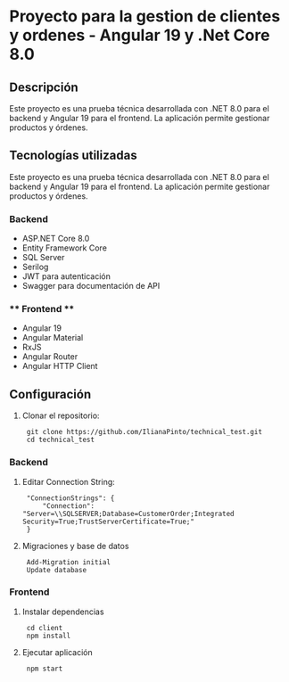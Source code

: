 # **Proyecto para la gestion de clientes y ordenes - Angular 19 y .Net Core 8.0**

## **Descripción**

Este proyecto es una prueba técnica desarrollada con .NET 8.0 para el backend y Angular 19 para el frontend. La aplicación permite gestionar productos y órdenes.

## **Tecnologías utilizadas**

Este proyecto es una prueba técnica desarrollada con .NET 8.0 para el backend y Angular 19 para el frontend. La aplicación permite gestionar productos y órdenes.

### **Backend**

- ASP.NET Core 8.0
- Entity Framework Core
- SQL Server
- Serilog
- JWT para autenticación
- Swagger para documentación de API

### ** Frontend **

- Angular 19
- Angular Material
- RxJS
- Angular Router
- Angular HTTP Client

## **Configuración**

1. Clonar el repositorio:
   ```
    git clone https://github.com/IlianaPinto/technical_test.git
    cd technical_test
   ```

### **Backend**

1. Editar Connection String:

   ```
    "ConnectionStrings": {
        "Connection": "Server=\\SQLSERVER;Database=CustomerOrder;Integrated Security=True;TrustServerCertificate=True;"
    }
   ```

2. Migraciones y base de datos
   ```
    Add-Migration initial
    Update database
   ```

### **Frontend**

1. Instalar dependencias

   ```
    cd client
    npm install
   ```

2. Ejecutar aplicación
   ```
    npm start
   ```
